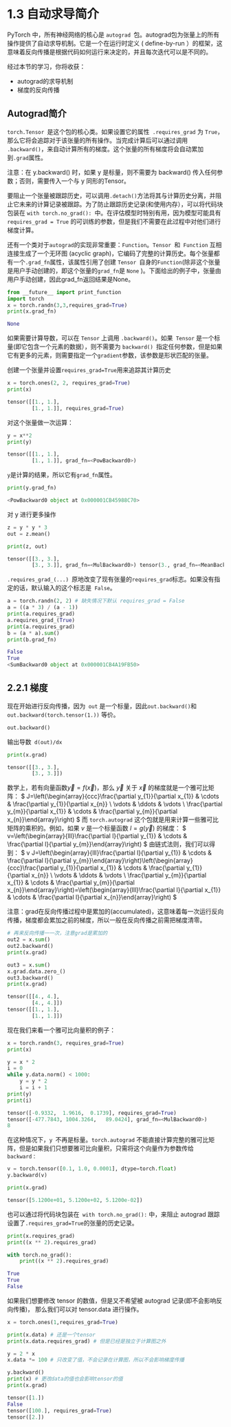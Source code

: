 # 1.3 自动求导简介

PyTorch 中，所有神经网络的核心是 `autograd `包。autograd包为张量上的所有操作提供了自动求导机制。它是一个在运行时定义 ( define-by-run ）的框架，这意味着反向传播是根据代码如何运行来决定的，并且每次迭代可以是不同的。

经过本节的学习，你将收获：

- autograd的求导机制
- 梯度的反向传播

## Autograd简介
`torch.Tensor `是这个包的核心类。如果设置它的属性` .requires_grad` 为 `True`，那么它将会追踪对于该张量的所有操作。当完成计算后可以通过调用` .backward()`，来自动计算所有的梯度。这个张量的所有梯度将会自动累加到`.grad`属性。

注意：在 y.backward() 时，如果 y 是标量，则不需要为 backward() 传入任何参数；否则，需要传入一个与 y 同形的Tensor。

要阻止一个张量被跟踪历史，可以调用` .detach() `方法将其与计算历史分离，并阻止它未来的计算记录被跟踪。为了防止跟踪历史记录(和使用内存），可以将代码块包装在 `with torch.no_grad(): `中。在评估模型时特别有用，因为模型可能具有 `requires_grad = True` 的可训练的参数，但是我们不需要在此过程中对他们进行梯度计算。

还有一个类对于`autograd`的实现非常重要：`Function`。`Tensor `和` Function` 互相连接生成了一个无环图 (acyclic graph)，它编码了完整的计算历史。每个张量都有一个` .grad_fn `属性，该属性引用了创建 `Tensor `自身的`Function`(除非这个张量是用户手动创建的，即这个张量的` grad_fn `是 `None` )。下面给出的例子中，张量由用户手动创建，因此grad_fn返回结果是None。

```python
from __future__ import print_function
import torch
x = torch.randn(3,3,requires_grad=True)
print(x.grad_fn)
```
```python
None
```
如果需要计算导数，可以在 `Tensor` 上调用 `.backward()`。如果` Tensor` 是一个标量(即它包含一个元素的数据），则不需要为 `backward() `指定任何参数，但是如果它有更多的元素，则需要指定一个` gradient `参数，该参数是形状匹配的张量。

创建一个张量并设置`requires_grad=True`用来追踪其计算历史

```python
x = torch.ones(2, 2, requires_grad=True)
print(x)
```
```python
tensor([[1., 1.],
        [1., 1.]], requires_grad=True)
```

对这个张量做一次运算：

```python
y = x**2
print(y)
```
```python
tensor([[1., 1.],
        [1., 1.]], grad_fn=<PowBackward0>)
```

`y`是计算的结果，所以它有`grad_fn`属性。

```python
print(y.grad_fn)
```
```python
<PowBackward0 object at 0x000001CB45988C70>
```

对 y 进行更多操作

```python
z = y * y * 3
out = z.mean()

print(z, out)
```
```python
tensor([[3., 3.],
        [3., 3.]], grad_fn=<MulBackward0>) tensor(3., grad_fn=<MeanBackward0>)
```
`.requires_grad_(...) `原地改变了现有张量的` requires_grad `标志。如果没有指定的话，默认输入的这个标志是` False`。

```python
a = torch.randn(2, 2) # 缺失情况下默认 requires_grad = False
a = ((a * 3) / (a - 1))
print(a.requires_grad)
a.requires_grad_(True)
print(a.requires_grad)
b = (a * a).sum()
print(b.grad_fn)
```
```python
False
True
<SumBackward0 object at 0x000001CB4A19FB50>
```


## 2.2.1 梯度

现在开始进行反向传播，因为` out` 是一个标量，因此` out.backward() `和` out.backward(torch.tensor(1.))` 等价。

```python
out.backward()
```

输出导数` d(out)/dx`

```python
print(x.grad)
```
```python
tensor([[3., 3.],
        [3., 3.]])
```
数学上，若有向量函数$\vec{y}=f(\vec{x})$，那么 $\vec{y}$ 关于 $\vec{x}$ 的梯度就是一个雅可比矩阵：
$
J=\left(\begin{array}{ccc}\frac{\partial y_{1}}{\partial x_{1}} & \cdots & \frac{\partial y_{1}}{\partial x_{n}} \\ \vdots & \ddots & \vdots \\ \frac{\partial y_{m}}{\partial x_{1}} & \cdots & \frac{\partial y_{m}}{\partial x_{n}}\end{array}\right)
$
而 `torch.autograd` 这个包就是用来计算一些雅可比矩阵的乘积的。例如，如果 $v$ 是一个标量函数 $l = g(\vec{y})$ 的梯度：
$
v=\left(\begin{array}{lll}\frac{\partial l}{\partial y_{1}} & \cdots & \frac{\partial l}{\partial y_{m}}\end{array}\right)
$
由链式法则，我们可以得到：
$
v J=\left(\begin{array}{lll}\frac{\partial l}{\partial y_{1}} & \cdots & \frac{\partial l}{\partial y_{m}}\end{array}\right)\left(\begin{array}{ccc}\frac{\partial y_{1}}{\partial x_{1}} & \cdots & \frac{\partial y_{1}}{\partial x_{n}} \\ \vdots & \ddots & \vdots \\ \frac{\partial y_{m}}{\partial x_{1}} & \cdots & \frac{\partial y_{m}}{\partial x_{n}}\end{array}\right)=\left(\begin{array}{lll}\frac{\partial l}{\partial x_{1}} & \cdots & \frac{\partial l}{\partial x_{n}}\end{array}\right)
$


注意：grad在反向传播过程中是累加的(accumulated)，这意味着每一次运行反向传播，梯度都会累加之前的梯度，所以一般在反向传播之前需把梯度清零。

```python
# 再来反向传播⼀一次，注意grad是累加的
out2 = x.sum()
out2.backward()
print(x.grad)

out3 = x.sum()
x.grad.data.zero_()
out3.backward()
print(x.grad)
```
```python
tensor([[4., 4.],
        [4., 4.]])
tensor([[1., 1.],
        [1., 1.]])
```
现在我们来看一个雅可比向量积的例子：

```python
x = torch.randn(3, requires_grad=True)
print(x)

y = x * 2
i = 0
while y.data.norm() < 1000:
    y = y * 2
    i = i + 1
print(y)
print(i)
```
```python
tensor([-0.9332,  1.9616,  0.1739], requires_grad=True)
tensor([-477.7843, 1004.3264,   89.0424], grad_fn=<MulBackward0>)
8
```

在这种情况下，`y `不再是标量。`torch.autograd` 不能直接计算完整的雅可比矩阵，但是如果我们只想要雅可比向量积，只需将这个向量作为参数传给 `backward：`

```python
v = torch.tensor([0.1, 1.0, 0.0001], dtype=torch.float)
y.backward(v)

print(x.grad)
```
```python
tensor([5.1200e+01, 5.1200e+02, 5.1200e-02])
```

也可以通过将代码块包装在` with torch.no_grad():` 中，来阻止 autograd 跟踪设置了` .requires_grad=True `的张量的历史记录。

```python
print(x.requires_grad)
print((x ** 2).requires_grad)

with torch.no_grad():
    print((x ** 2).requires_grad)
```
```python
True
True
False
```

如果我们想要修改 tensor 的数值，但是又不希望被 autograd 记录(即不会影响反向传播)， 那么我们可以对 tensor.data 进行操作。

```python
x = torch.ones(1,requires_grad=True)

print(x.data) # 还是一个tensor
print(x.data.requires_grad) # 但是已经是独立于计算图之外

y = 2 * x
x.data *= 100 # 只改变了值，不会记录在计算图，所以不会影响梯度传播

y.backward()
print(x) # 更改data的值也会影响tensor的值 
print(x.grad)
```
```python
tensor([1.])
False
tensor([100.], requires_grad=True)
tensor([2.])
```










